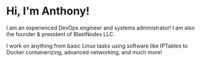 # Hi, I'm Anthony!
I am an experienced DevOps engineer and systems administrator! I am also the founder & president of BlastNodes LLC.

I work on anything from basic Linux tasks using software like IPTables to Docker containerizing, advanced networking, and much more!
